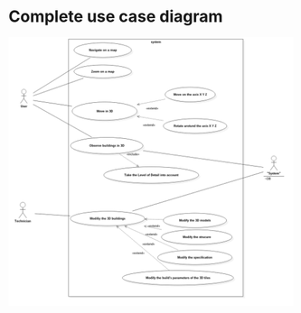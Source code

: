 # Complete use case diagram  
![Complete use case diagram](../images/Model1__UseCaseDiagramComplet_4.png "complete use case diagram")  
